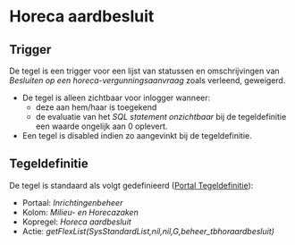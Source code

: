 # Horeca aardbesluit

## Trigger

De tegel is een trigger voor een lijst  van statussen en omschrijvingen van *Besluiten op een horeca-vergunningsaanvraag* zoals verleend, geweigerd.

* De tegel is alleen zichtbaar voor inlogger wanneer:
  * deze aan hem/haar is toegekend
  * de evaluatie van het *SQL statement onzichtbaar* bij de tegeldefinitie een waarde ongelijk aan 0 oplevert.
* Een tegel is disabled indien zo aangevinkt bij de tegeldefinitie.

## Tegeldefinitie

De tegel is standaard als volgt gedefinieerd ([Portal Tegeldefinitie](/docs/instellen_inrichten/portaldefinitie/portal_tegel.md)):

* Portaal: *Inrichtingenbeheer*
* Kolom: *Milieu- en Horecazaken*
* Kopregel: *Horeca aardbesluit*
* Actie: *getFlexList(SysStandardList,nil,nil,G,beheer_tbhoraardbesluit)*

